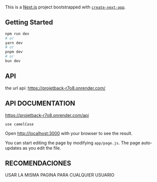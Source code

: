 This is a [Next.js](https://nextjs.org/) project bootstrapped with [`create-next-app`](https://github.com/vercel/next.js/tree/canary/packages/create-next-app).

## Getting Started

```bash
npm run dev
# or
yarn dev
# or
pnpm dev
# or
bun dev
```

## API

the url api: https://projetback-r7o8.onrender.com/

## API DOCUMENTATION

https://projetback-r7o8.onrender.com/api

```
use camelCase
```

Open [http://localhost:3000](http://localhost:3000) with your browser to see the result.

You can start editing the page by modifying `app/page.js`. The page auto-updates as you edit the file.

## RECOMENDACIONES

USAR LA MISMA PAGINA PARA CUALQUIER USUARIO

